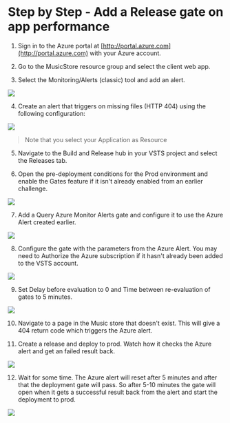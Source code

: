 # Step by Step - Add a Release gate on app performance #

1. Sign in to the Azure portal at [http://portal.azure.com](http://portal.azure.com) with your Azure account.

2. Go to the MusicStore resource group and select the client web app.

3. Select the Monitoring/Alerts (classic) tool and add an alert.

![](./images/F008-P004-AddAzureAlert.png)

4. Create an alert that triggers on missing files (HTTP 404) using the following configuration:

![](./images/F008-P004-ConfigAzureAlert.png)

> Note that you select your Application as Resource

5. Navigate to the Build and Release hub in your VSTS project and select the Releases tab.

6. Open the pre-deployment conditions for the Prod environment and enable the Gates feature if it isn't already enabled from an earlier challenge.

![](./images/F008-P004-EnableGate.png)

7. Add a Query Azure Monitor Alerts gate and configure it to use the Azure Alert created earlier. 

![](./images/F008-P004-AddAzureAlertGate.png)

8. Configure the gate with the parameters from the Azure Alert. You may need to Authorize the Azure subscription if it hasn't already been added to the VSTS account.

![](./images/F008-P004-ConfigGate.png)

9. Set Delay before evaluation to 0 and Time between re-evaluation of gates to 5 minutes.

![](./images/F008-P004-ConfigGate2.png)

10. Navigate to a page in the Music store that doesn't exist. This will give a 404 return code which triggers the Azure alert.

11. Create a release and deploy to prod. Watch how it checks the Azure alert and get an failed result back.

![](./images/F008-P004-ProcessGate.png)

12. Wait for some time. The Azure alert will reset after 5 minutes and after that the deployment gate will pass. So after 5-10 minutes the gate will open when it gets a successful result back from the alert and start the deployment to prod. 

![](./images/F008-P004-PassedGate.png)
